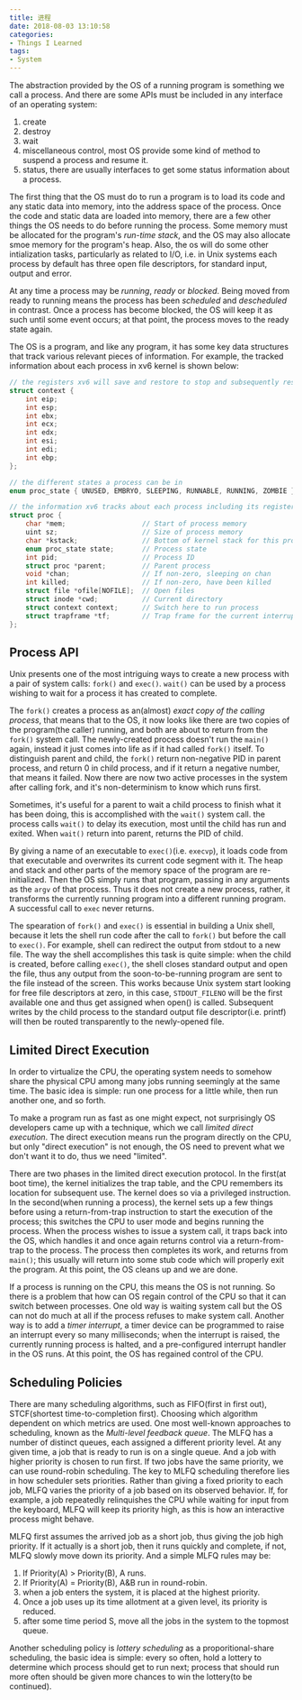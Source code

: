 ```yaml
---
title: 进程
date: 2018-08-03 13:10:58
categories:
- Things I Learned
tags:
- System
---
```


The abstraction provided by the OS of a running program is something we call a process. And there are some APIs must be
included in any interface of an operating system:
<!-- more -->
1. create
2. destroy
3. wait
4. miscellaneous control, most OS provide some kind of method to suspend a process and resume it.
5. status, there are usually interfaces to get some status information about a process.

The first thing that the OS must do to run a program is to load its code and any static data into memory, into the address
space of the process. Once the code and static data are loaded into memory, there are a few other things the OS needs to
do before running the process. Some memory must be allocated for the program's _run-time stack_, and the OS may also 
allocate smoe memory for the program's heap. Also, the os will do some other intialization tasks, particularly as related
to I/O, i.e. in Unix systems each process by default has three open file descriptors, for standard input, output and error.

At any time a process may be _running_, _ready_ or _blocked_. Being moved from ready to running means the process has been
_scheduled_ and _descheduled_ in contrast. Once a process has become blocked, the OS will keep it as such until some event
occurs; at that point, the process moves to the ready state again.

The OS is a program, and like any program, it has some key data structures that track various relevant pieces of information.
For example, the tracked information about each process in xv6 kernel is shown below:
```C
// the registers xv6 will save and restore to stop and subsequently restart a process
struct context {
    int eip;
    int esp;
    int ebx;
    int ecx;
    int edx;
    int esi;
    int edi;
    int ebp;
};

// the different states a process can be in
enum proc_state { UNUSED, EMBRYO, SLEEPING, RUNNABLE, RUNNING, ZOMBIE };

// the information xv6 tracks about each process including its register context and state
struct proc {
    char *mem;                   // Start of process memory
    uint sz;                     // Size of process memory
    char *kstack;                // Bottom of kernel stack for this process
    enum proc_state state;       // Process state
    int pid;                     // Process ID
    struct proc *parent;         // Parent process
    void *chan;                  // If non-zero, sleeping on chan
    int killed;                  // If non-zero, have been killed
    struct file *ofile[NOFILE];  // Open files
    struct inode *cwd;           // Current directory
    struct context context;      // Switch here to run process
    struct trapframe *tf;        // Trap frame for the current interrupt
};
```
## Process API ##
Unix presents one of the most intriguing ways to create a new process with a pair of system calls: `fork()` and `exec()`.
`wait()` can be used by a process wishing to wait for a process it has created to complete.

The `fork()` creates a process as an(almost) _exact copy of the calling process_, that means that to the OS, it now looks
like there are two copies of the program(the caller) running, and both are about to return from the `fork()` system call.
The newly-created process doesn't run the `main()` again, instead it just comes into life as if it had called `fork()` 
itself. To distinguish parent and child, the `fork()` return non-negative PID in parent process, and return 0 in child
process, and if it return a negative number, that means it failed. Now there are now two active processes in the system 
after calling fork, and it's non-determinism to know which runs first. 

Sometimes, it's useful for a parent to wait a child process to finish what it has been doing, this is accomplished with
the `wait()` system call. the process calls `wait()` to delay its execution, most until the child has run and exited. When
`wait()` return into parent, returns the PID of child.

By giving a name of an executable to `exec()`(i.e. `execvp`), it loads code from that executable and overwrites its current
code segment with it. The heap and stack and other parts of the memory space of the program are re-initialized. Then the
OS simply runs that program, passing in any arguments as the `argv` of that process. Thus it does not create a new process,
rather, it transforms the currently running program into a different running program. A successful call to `exec` never
returns.

The spearation of `fork()` and `exec()` is essential in building a Unix shell, because it lets the shell run code after
the call to `fork()` but before the call to `exec()`. For example, shell can redirect the output from stdout to a new file.
The way the shell accomplishes this task is quite simple: when the child is created, before calling `exec()`, the shell
closes standard output and open the file, thus any output from the soon-to-be-running program are sent to the file instead
of the screen. This works because Unix system start looking for free file descriptors at zero, in this case, `STDOUT_FILENO`
will be the first available one and thus get assigned when open() is called. Subsequent writes by the child process to 
the standard output file descriptor(i.e. printf) will then be routed transparently to the newly-opened file. 

## Limited Direct Execution ##
In order to virtualize the CPU, the operating system needs to somehow share the physical CPU among many jobs running 
seemingly at the same time. The basic idea is simple: run one process for a little while, then run another one, and so
forth.

To make a program run as fast as one might expect, not surprisingly OS developers came up with a technique, which we 
call _limited direct execution_. The direct execution means run the program directly on the CPU, but only "direct execution"
is not enough, the OS need to prevent what we don't want it to do, thus we need "limited".

There are two phases in the limited direct execution protocol. In the first(at boot time), the kernel initializes the 
trap table, and the CPU remembers its location for subsequent use. The kernel does so via a privileged instruction. In
the second(when running a process), the kernel sets up a few things before using a return-from-trap instruction to start
the execution of the process; this switches the CPU to user mode and begins running the process. When the process wishes
to issue a system call, it traps back into the OS, which handles it and once again returns control via a return-from-trap
to the process. The process then completes its work, and returns from `main()`; this usually will return into some stub
code which will properly exit the program. At this point, the OS cleans up and we are done.

If a process is running on the CPU, this means the OS is not running. So there is a problem that how can OS regain control
of the CPU so that it can switch between processes. One old way is waiting system call but the OS can not do much at all if
the process refuses to make system call. Another way is to add a _timer interrupt_, a timer device can be programmed to
raise an interrupt every so many milliseconds; when the interrupt is raised, the currently running process is halted, and
a pre-configured interrupt handler in the OS runs. At this point, the OS has regained control of the CPU.

## Scheduling Policies ##
There are many scheduling algorithms, such as FIFO(first in first out), STCF(shortest time-to-completion first). Choosing
which algorithm dependent on which metrics are used. One most well-known approaches to scheduling, known as the _Multi-level
 feedback queue_. The MLFQ has a number of distinct queues, each assigned a different priority level. At any given time,
a job that is ready to run is on a single queue. And a job with higher priority is chosen to run first. If two jobs have
the same priority, we can use round-robin scheduling. The key to MLFQ scheduling therefore lies in how scheduler sets
priorities. Rather than giving a fixed priority to each job, MLFQ varies the priority of a job based on its observed 
behavior. If, for example, a job repeatedly relinquishes the CPU while waiting for input from the keyboard, MLFQ will
keep its priority high, as this is how an interactive process might behave. 

MLFQ first assumes the arrived job as a short job, thus giving the job high priority. If it actually is a short job, then
it runs quickly and complete, if not, MLFQ slowly move down its priority. And a simple MLFQ rules may be:
1. If Priority(A) > Priority(B), A runs.
2. If Priority(A) = Priority(B), A&B run in round-robin.
3. when a job enters the system, it is placed at the highest priority.
4. Once a job uses up its time allotment at a given level, its priority is reduced.
6. after some time period S, move all the jobs in the system to the topmost queue.

Another scheduling policy is _lottery scheduling_ as a proporitional-share scheduling, the basic idea is simple: every so
often, hold a lottery to determine which process should get to run next; process that should run more often should be
given more chances to win the lottery(to be continued).
